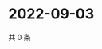 # 2022-09-03

共 0 条

<!-- BEGIN WEIBO -->
<!-- 最后更新时间 Sat Sep 03 2022 09:46:34 GMT+0800 (China Standard Time) -->

<!-- END WEIBO -->
